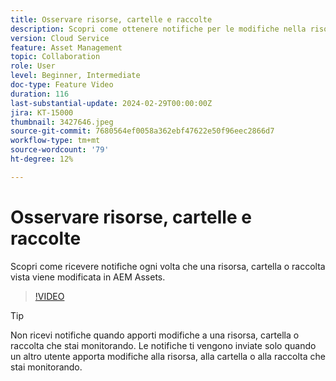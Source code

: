 ```yaml
---
title: Osservare risorse, cartelle e raccolte
description: Scopri come ottenere notifiche per le modifiche nella risorsa, cartella o raccolta di AEM Assets.
version: Cloud Service
feature: Asset Management
topic: Collaboration
role: User
level: Beginner, Intermediate
doc-type: Feature Video
duration: 116
last-substantial-update: 2024-02-29T00:00:00Z
jira: KT-15000
thumbnail: 3427646.jpeg
source-git-commit: 7680564ef0058a362ebf47622e50f96eec2866d7
workflow-type: tm+mt
source-wordcount: '79'
ht-degree: 12%

---
```



# Osservare risorse, cartelle e raccolte

Scopri come ricevere notifiche ogni volta che una risorsa, cartella o raccolta vista viene modificata in AEM Assets.

>[!VIDEO](https://video.tv.adobe.com/v/3427646/?learn=on)

>[!TIP]
>
> Non ricevi notifiche quando apporti modifiche a una risorsa, cartella o raccolta che stai monitorando. Le notifiche ti vengono inviate solo quando un altro utente apporta modifiche alla risorsa, alla cartella o alla raccolta che stai monitorando.
